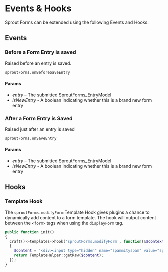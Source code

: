 # Events & Hooks

Sprout Forms can be extended using the following Events and Hooks.

## Events

### Before a Form Entry is saved

Raised before an entry is saved.

``` html
sproutForms.onBeforeSaveEntry
```

#### Params

- _entry_ – The submitted SproutForms_EntryModel
- _isNewEntry_ -  A boolean indicating whether this is a brand new form entry

### After a Form Entry is Saved 

Raised just after an entry is saved

``` html
sproutForms.onSaveEntry
```

#### Params

- _entry_ – The submitted SproutForms_EntryModel
- _isNewEntry_ -  A boolean indicating whether this is a brand new form entry

## Hooks

### Template Hook 

The `sproutForms.modifyForm` Template Hook gives plugins a chance to dynamically add content to a form template. The hook will output content between the `<form>` tags when using the `displayForm` tag.

``` php
public function init()
{
  craft()->templates->hook('sproutForms.modifyForm', function(&$context)
  {
    $content = '<div><input type="hidden" name="spammityspam" value="spam"></div>';
    return TemplateHelper::getRaw($content);
  });
}
```
